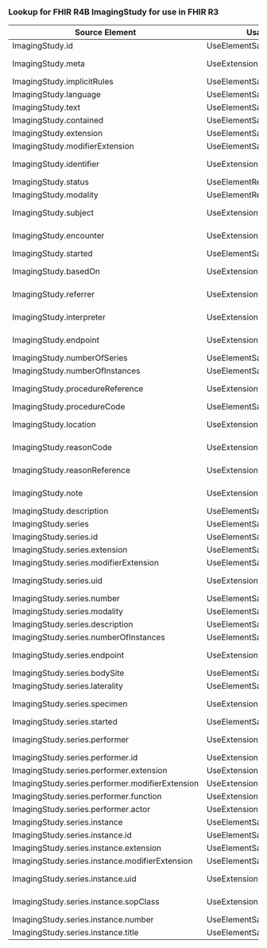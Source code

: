 ### Lookup for FHIR R4B ImagingStudy for use in FHIR R3

| Source Element | Usage | Target |
| -------------- | ----- | ------ |
| ImagingStudy.id | UseElementSameName | ImagingStudy.id |
| ImagingStudy.meta | UseExtension | http://hl7.org/fhir/4.3/StructureDefinition/extension-ImagingStudy.meta |
| ImagingStudy.implicitRules | UseElementSameName | ImagingStudy.implicitRules |
| ImagingStudy.language | UseElementSameName | ImagingStudy.language |
| ImagingStudy.text | UseElementSameName | ImagingStudy.text |
| ImagingStudy.contained | UseElementSameName | ImagingStudy.contained |
| ImagingStudy.extension | UseElementSameName | ImagingStudy.extension |
| ImagingStudy.modifierExtension | UseElementSameName | ImagingStudy.modifierExtension |
| ImagingStudy.identifier | UseExtension | http://hl7.org/fhir/4.3/StructureDefinition/extension-ImagingStudy.identifier |
| ImagingStudy.status | UseElementRenamed | ImagingStudy.availability |
| ImagingStudy.modality | UseElementRenamed | ImagingStudy.modalityList |
| ImagingStudy.subject | UseExtension | http://hl7.org/fhir/4.3/StructureDefinition/extension-ImagingStudy.subject |
| ImagingStudy.encounter | UseExtension | http://hl7.org/fhir/4.3/StructureDefinition/extension-ImagingStudy.encounter |
| ImagingStudy.started | UseElementSameName | ImagingStudy.started |
| ImagingStudy.basedOn | UseExtension | http://hl7.org/fhir/4.3/StructureDefinition/extension-ImagingStudy.basedOn |
| ImagingStudy.referrer | UseExtension | http://hl7.org/fhir/4.3/StructureDefinition/extension-ImagingStudy.referrer |
| ImagingStudy.interpreter | UseExtension | http://hl7.org/fhir/4.3/StructureDefinition/extension-ImagingStudy.interpreter |
| ImagingStudy.endpoint | UseExtension | http://hl7.org/fhir/4.3/StructureDefinition/extension-ImagingStudy.endpoint |
| ImagingStudy.numberOfSeries | UseElementSameName | ImagingStudy.numberOfSeries |
| ImagingStudy.numberOfInstances | UseElementSameName | ImagingStudy.numberOfInstances |
| ImagingStudy.procedureReference | UseExtension | http://hl7.org/fhir/4.3/StructureDefinition/extension-ImagingStudy.procedureReference |
| ImagingStudy.procedureCode | UseElementSameName | ImagingStudy.procedureCode |
| ImagingStudy.location | UseExtension | http://hl7.org/fhir/4.3/StructureDefinition/extension-ImagingStudy.location |
| ImagingStudy.reasonCode | UseExtension | http://hl7.org/fhir/4.3/StructureDefinition/extension-ImagingStudy.reasonCode |
| ImagingStudy.reasonReference | UseExtension | http://hl7.org/fhir/4.3/StructureDefinition/extension-ImagingStudy.reasonReference |
| ImagingStudy.note | UseExtension | http://hl7.org/fhir/4.3/StructureDefinition/extension-ImagingStudy.note |
| ImagingStudy.description | UseElementSameName | ImagingStudy.description |
| ImagingStudy.series | UseElementSameName | ImagingStudy.series |
| ImagingStudy.series.id | UseElementSameName | ImagingStudy.series.id |
| ImagingStudy.series.extension | UseElementSameName | ImagingStudy.series.extension |
| ImagingStudy.series.modifierExtension | UseElementSameName | ImagingStudy.series.modifierExtension |
| ImagingStudy.series.uid | UseExtension | http://hl7.org/fhir/4.3/StructureDefinition/extension-ImagingStudy.series.uid |
| ImagingStudy.series.number | UseElementSameName | ImagingStudy.series.number |
| ImagingStudy.series.modality | UseElementSameName | ImagingStudy.series.modality |
| ImagingStudy.series.description | UseElementSameName | ImagingStudy.series.description |
| ImagingStudy.series.numberOfInstances | UseElementSameName | ImagingStudy.series.numberOfInstances |
| ImagingStudy.series.endpoint | UseExtension | http://hl7.org/fhir/4.3/StructureDefinition/extension-ImagingStudy.series.endpoint |
| ImagingStudy.series.bodySite | UseElementSameName | ImagingStudy.series.bodySite |
| ImagingStudy.series.laterality | UseElementSameName | ImagingStudy.series.laterality |
| ImagingStudy.series.specimen | UseExtension | http://hl7.org/fhir/4.3/StructureDefinition/extension-ImagingStudy.series.specimen |
| ImagingStudy.series.started | UseElementSameName | ImagingStudy.series.started |
| ImagingStudy.series.performer | UseExtension | http://hl7.org/fhir/4.3/StructureDefinition/extension-ImagingStudy.series.performer |
| ImagingStudy.series.performer.id | UseExtensionFromAncestor | - |
| ImagingStudy.series.performer.extension | UseExtensionFromAncestor | - |
| ImagingStudy.series.performer.modifierExtension | UseExtensionFromAncestor | - |
| ImagingStudy.series.performer.function | UseExtensionFromAncestor | - |
| ImagingStudy.series.performer.actor | UseExtensionFromAncestor | - |
| ImagingStudy.series.instance | UseElementSameName | ImagingStudy.series.instance |
| ImagingStudy.series.instance.id | UseElementSameName | ImagingStudy.series.instance.id |
| ImagingStudy.series.instance.extension | UseElementSameName | ImagingStudy.series.instance.extension |
| ImagingStudy.series.instance.modifierExtension | UseElementSameName | ImagingStudy.series.instance.modifierExtension |
| ImagingStudy.series.instance.uid | UseExtension | http://hl7.org/fhir/4.3/StructureDefinition/extension-ImagingStudy.series.instance.uid |
| ImagingStudy.series.instance.sopClass | UseExtension | http://hl7.org/fhir/4.3/StructureDefinition/extension-ImagingStudy.series.instance.sopClass |
| ImagingStudy.series.instance.number | UseElementSameName | ImagingStudy.series.instance.number |
| ImagingStudy.series.instance.title | UseElementSameName | ImagingStudy.series.instance.title |
